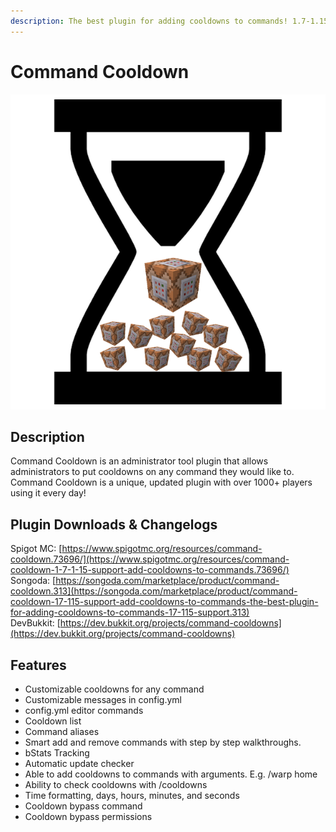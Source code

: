 ```yaml
---
description: The best plugin for adding cooldowns to commands! 1.7-1.15 support!
---
```


# Command Cooldown

![](../.gitbook/assets/commandcooldown.png)



## Description

Command Cooldown is an administrator tool plugin that allows administrators to put cooldowns on any command they would like to. Command Cooldown is a unique, updated plugin with over 1000+ players using it every day!

## Plugin Downloads & Changelogs

Spigot MC: [https://www.spigotmc.org/resources/command-cooldown.73696/](https://www.spigotmc.org/resources/command-cooldown-1-7-1-15-support-add-cooldowns-to-commands.73696/)  
Songoda: [https://songoda.com/marketplace/product/command-cooldown.313](https://songoda.com/marketplace/product/command-cooldown-17-115-support-add-cooldowns-to-commands-the-best-plugin-for-adding-cooldowns-to-commands-17-115-support.313)  
DevBukkit: [https://dev.bukkit.org/projects/command-cooldowns](https://dev.bukkit.org/projects/command-cooldowns)

## Features

* Customizable cooldowns for any command
* Customizable messages in config.yml
* config.yml editor commands
* Cooldown list
* Command aliases
* Smart add and remove commands with step by step walkthroughs.
* bStats Tracking
* Automatic update checker
* Able to add cooldowns to commands with arguments. E.g. /warp home
* Ability to check cooldowns with /cooldowns
* Time formatting, days, hours, minutes, and seconds
* Cooldown bypass command
* Cooldown bypass permissions

